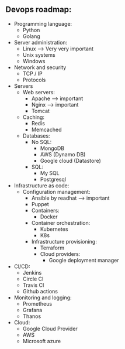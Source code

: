 ## Devops roadmap:

- Programming language:
  - Python
  - Golang
- Server administration:
  - Linux --> Very very important
  - Unix systems
  - Windows
- Network and security
  - TCP / IP
  - Protocols
- Servers
  - Web servers:
    - Apache --> important
    - Nginx --> important
    - Tomcat
  - Caching:
    - Redis
    - Memcached
  - Databases:
    - No SQL:
      - MongoDB
      - AWS (Dynamo DB)
      - Google cloud (Datastore)
    - SQL:
      - My SQL
      - Postgresql
- Infrastructure as code:
  - Configuration management:
    - Ansible by readhat --> important
    - Puppet
    - Containers:
      - Docker
    - Container orchestration:
      - Kubernetes
      - K8s
    - Infrastructure provisioning:
      - Terraform
      - Cloud providers:
        - Google deployment manager
- CI/CD:
  - Jenkins
  - Circle CI
  - Travis CI
  - Github actions
- Monitoring and logging:
  - Prometheus
  - Grafana
  - Thanos
- Cloud:
  - Google Cloud Provider
  - AWS
  - Microsoft azure

